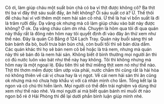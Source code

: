 Cô ơi, làm giúp cháu một suất bún chả có ba vỉ thịt được không cô? Ba thịt thì ba vỉ đây thịt sáu suất đấy, ăn hết không? Ôi sáu suất cơ à? Ừ. Thế thôi để cháu hai vỉ với thêm một nem hải sản cô nhá. Ừ thế là hai vỉ bốn suất là đi là trăm rưỡi đấy. Dạ vâng ok nhưng mà cô làm giúp cháu vào bát này được không? Ờ ok. Dạ vâng cháu cảm ơn nhá. Chuyện là hôm qua tôi đi qua quán này thấy rất là đông nên hôm nay tôi quyết định đi vào đây ăn thử xem như thế nào. Đây là quán Cô Bằng ở 124 Lạch Tray. Quán này buổi sáng thì sẽ bán bánh đa bò, buổi trưa bán bún chả, còn buổi tối thì sẽ bán dừa dầm. Các quán khác thì họ sẽ bán nem cô bể hoặc là trả nem, nhưng mà quán này thì sẽ bán đó là nem hải sản. Không biết ở bình thường mọi người ăn thì có đủ nước luôn vào bát như thế này hay không. Tôi thì không nhưng mà hôm nay là một ngoại lệ. Đầu tiên thì sẽ thử miếng thịt xem nó như thế nào. Thịt thì thơm mềm được tẩm ướp vừa phải, nước chấm thì cũng rất là hài hòa nó không thiên về cái vị chua hay là vị ngọt. Về cái nem hải sản thì ăn cũng ok nhưng mà nó chưa hợp khẩu vị với cá nhân mình cho lắm. Tổng kết lại là ngon và cô chủ thì hiền lành. Mọi người có thể đến trải nghiệm và dùng thử xem như thế nào nhé. Và mọi người ai mà biết quán bánh mì muối ớt nào ngon bổ rẻ ở Hải Phòng thì để lại dưới phần bình luận giúp mình nhé.